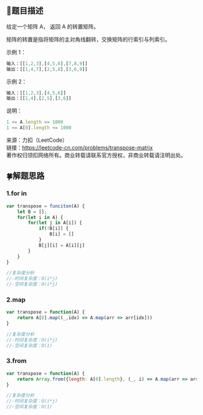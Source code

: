 ## :rainbow:题目描述

给定一个矩阵 A， 返回 A 的转置矩阵。

矩阵的转置是指将矩阵的主对角线翻转，交换矩阵的行索引与列索引。
 

示例 1：

```javascript
输入：[[1,2,3],[4,5,6],[7,8,9]]
输出：[[1,4,7],[2,5,8],[3,6,9]]
```

示例 2：
```javascript
输入：[[1,2,3],[4,5,6]]
输出：[[1,4],[2,5],[3,6]]
```

说明：
```javascript
1 <= A.length <= 1000
1 <= A[0].length <= 1000
```


来源：力扣（LeetCode）  
链接：https://leetcode-cn.com/problems/transpose-matrix  
著作权归领扣网络所有。商业转载请联系官方授权，非商业转载请注明出处。  


## :four_leaf_clover:解题思路

### 1.for in
```javascript
var transpose = funciton(A) {
    let B = [];
    for(let i in A) {
        for(let j in A[i]) {
            if(!B[i]) {
                B[i] = []
            }
            B[j][i] = A[i][j]
        }
    }
}

//复杂度分析
//-时间复杂度：O(i*j)
//-空间复杂度：O(i*j)
```

### 2.map
```javascript
var transpose = function(A) {
    return A[0].map((_,idx) => A.map(arr => arr[idx]))
}

//复杂度分析
//-时间复杂度：O(i*j)
//-空间复杂度：O(1)
```

### 3.from
```javascript
var transpose = function(A) {
    return Array.from({length: A[0].length}, (_, i) => A.map(arr => arr[i]))
}

//复杂度分析
//-时间复杂度：O(i*j)
//-空间复杂度：O(1)
```